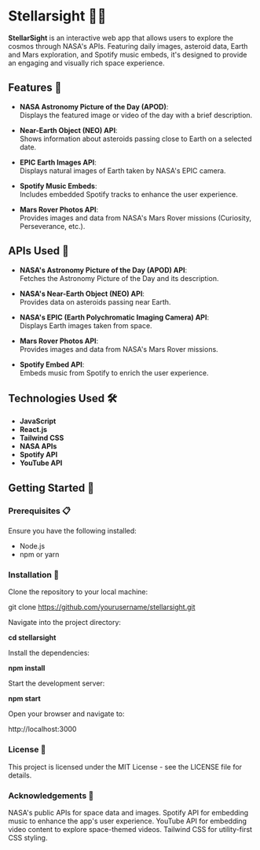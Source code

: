 # **Stellarsight** 🚀✨

**StellarSight** is an interactive web app that allows users to explore the cosmos through NASA's APIs. Featuring daily images, asteroid data, Earth and Mars exploration, and Spotify music embeds, it's designed to provide an engaging and visually rich space experience.

## **Features** 🌠

- **NASA Astronomy Picture of the Day (APOD)**:  
  Displays the featured image or video of the day with a brief description.
  
- **Near-Earth Object (NEO) API**:  
  Shows information about asteroids passing close to Earth on a selected date.

- **EPIC Earth Images API**:  
  Displays natural images of Earth taken by NASA's EPIC camera.

- **Spotify Music Embeds**:  
  Includes embedded Spotify tracks to enhance the user experience.

- **Mars Rover Photos API**:  
  Provides images and data from NASA's Mars Rover missions (Curiosity, Perseverance, etc.).

## **APIs Used** 🔧

- **NASA's Astronomy Picture of the Day (APOD) API**:  
  Fetches the Astronomy Picture of the Day and its description.
  
- **NASA's Near-Earth Object (NEO) API**:  
  Provides data on asteroids passing near Earth.
  
- **NASA's EPIC (Earth Polychromatic Imaging Camera) API**:  
  Displays Earth images taken from space.

- **Mars Rover Photos API**:  
  Provides images and data from NASA's Mars Rover missions.

- **Spotify Embed API**:  
  Embeds music from Spotify to enrich the user experience.

## **Technologies Used** 🛠️

- **JavaScript**  
- **React.js**  
- **Tailwind CSS**  
- **NASA APIs**  
- **Spotify API**  
- **YouTube API**

## **Getting Started** 🚀

### **Prerequisites** 📋

Ensure you have the following installed:

- Node.js
- npm or yarn

### **Installation** 🔽

Clone the repository to your local machine:

git clone https://github.com/yourusername/stellarsight.git

Navigate into the project directory:

**cd stellarsight**

Install the dependencies:

**npm install**

Start the development server:

**npm start**

Open your browser and navigate to:

http://localhost:3000

### **License 📜**
This project is licensed under the MIT License - see the LICENSE file for details.

### **Acknowledgements 🌌**
NASA's public APIs for space data and images.
Spotify API for embedding music to enhance the app's user experience.
YouTube API for embedding video content to explore space-themed videos.
Tailwind CSS for utility-first CSS styling.
